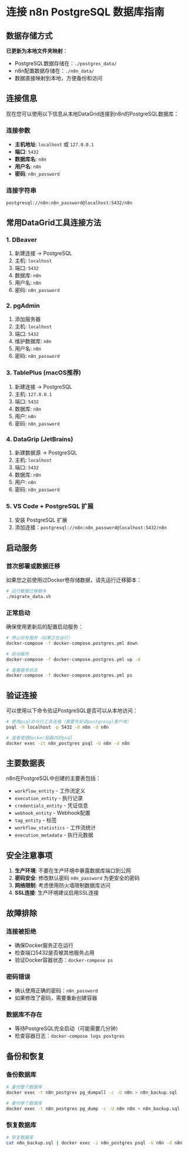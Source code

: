 # 连接 n8n PostgreSQL 数据库指南

## 数据存储方式

**已更新为本地文件夹映射**：
- PostgreSQL数据存储在：`./postgres_data/` 
- n8n配置数据存储在：`./n8n_data/`
- 数据直接映射到本地，方便备份和访问

## 连接信息

现在您可以使用以下信息从本地DataGrid连接到n8n的PostgreSQL数据库：

### 连接参数
- **主机地址**: `localhost` 或 `127.0.0.1`
- **端口**: `5432`
- **数据库名**: `n8n`
- **用户名**: `n8n`
- **密码**: `n8n_password`

### 连接字符串
```
postgresql://n8n:n8n_password@localhost:5432/n8n
```

## 常用DataGrid工具连接方法

### 1. DBeaver
1. 新建连接 → PostgreSQL
2. 主机: `localhost`
3. 端口: `5432`
4. 数据库: `n8n`
5. 用户名: `n8n`
6. 密码: `n8n_password`

### 2. pgAdmin
1. 添加服务器
2. 主机: `localhost`
3. 端口: `5432`
4. 维护数据库: `n8n`
5. 用户名: `n8n`
6. 密码: `n8n_password`

### 3. TablePlus (macOS推荐)
1. 新建连接 → PostgreSQL
2. 主机: `127.0.0.1`
3. 端口: `5432`
4. 数据库: `n8n`
5. 用户: `n8n`
6. 密码: `n8n_password`

### 4. DataGrip (JetBrains)
1. 新建数据源 → PostgreSQL
2. 主机: `localhost`
3. 端口: `5432`
4. 数据库: `n8n`
5. 用户: `n8n`
6. 密码: `n8n_password`

### 5. VS Code + PostgreSQL 扩展
1. 安装 PostgreSQL 扩展
2. 添加连接：`postgresql://n8n:n8n_password@localhost:5432/n8n`

## 启动服务

### 首次部署或数据迁移

如果您之前使用过Docker卷存储数据，请先运行迁移脚本：

```bash
# 运行数据迁移脚本
./migrate_data.sh
```

### 正常启动

确保使用更新后的配置启动服务：

```bash
# 停止现有服务（如果正在运行）
docker-compose -f docker-compose.postgres.yml down

# 启动服务
docker-compose -f docker-compose.postgres.yml up -d

# 查看服务状态
docker-compose -f docker-compose.postgres.yml ps
```

## 验证连接

可以使用以下命令验证PostgreSQL是否可以从本地访问：

```bash
# 使用psql命令行工具连接（需要先安装postgresql客户端）
psql -h localhost -p 5432 -U n8n -d n8n

# 或者使用Docker容器内的psql
docker exec -it n8n_postgres psql -U n8n -d n8n
```

## 主要数据表

n8n在PostgreSQL中创建的主要表包括：

- `workflow_entity` - 工作流定义
- `execution_entity` - 执行记录
- `credentials_entity` - 凭证信息
- `webhook_entity` - Webhook配置
- `tag_entity` - 标签
- `workflow_statistics` - 工作流统计
- `execution_metadata` - 执行元数据

## 安全注意事项

1. **生产环境**: 不要在生产环境中暴露数据库端口到公网
2. **密码安全**: 修改默认密码 `n8n_password` 为更安全的密码
3. **网络限制**: 考虑使用防火墙限制数据库访问
4. **SSL连接**: 生产环境建议启用SSL连接

## 故障排除

### 连接被拒绝
- 确保Docker服务正在运行
- 检查端口5432是否被其他服务占用
- 验证Docker容器状态：`docker-compose ps`

### 密码错误
- 确认使用正确的密码：`n8n_password`
- 如果修改了密码，需要重新创建容器

### 数据库不存在
- 等待PostgreSQL完全启动（可能需要几分钟）
- 检查容器日志：`docker-compose logs postgres`

## 备份和恢复

### 备份数据库
```bash
# 备份整个数据库
docker exec -t n8n_postgres pg_dumpall -c -U n8n > n8n_backup.sql

# 备份单个数据库
docker exec -t n8n_postgres pg_dump -c -U n8n n8n > n8n_backup.sql
```

### 恢复数据库
```bash
# 恢复数据库
cat n8n_backup.sql | docker exec -i n8n_postgres psql -U n8n -d n8n
```

